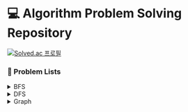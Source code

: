 # 💻 Algorithm Problem Solving Repository

[![Solved.ac
프로필](http://mazassumnida.wtf/api/generate_badge?boj=eun61n)](https://solved.ac/eun61n)

### 📌 Problem Lists

<details><summary>BFS</summary>

| Problem                                                                                                    | Level                                                        | URL                                                              | Date         |
| ---------------------------------------------------------------------------------------------------------- | ------------------------------------------------------------ | ---------------------------------------------------------------- | ------------ |
| [BOJ #1926 그림](https://github.com/eun61n00/Algorithm/blob/main/Graph/BFS/boj_1926.py)                    | ![Static Badge](https://img.shields.io/badge/Silver1-495278) | https://www.acmicpc.net/problem/1926                             | Oct 7, 2023  |
| [BOJ #4179 불!](https://github.com/eun61n00/Algorithm/blob/main/Graph/BFS/boj_4179.py)                     | ![Static Badge](https://img.shields.io/badge/Gold3-E09E37)   | https://www.acmicpc.net/problem/4179                             | Oct 7, 2023  |
| [BOJ #7576 토마토](https://github.com/eun61n00/Algorithm/blob/main/Graph/BFS/boj_7576.py)                  | ![Static Badge](https://img.shields.io/badge/Gold5-E09E37)   | https://www.acmicpc.net/problem/7576                             | Oct 7, 2023  |
| [BOJ #7569 토마토](https://github.com/eun61n00/Algorithm/blob/main/Graph/BFS/boj_7569.py)                  | ![Static Badge](https://img.shields.io/badge/Gold5-E09E37)   | https://www.acmicpc.net/problem/7569                             | Oct 7, 2023  |
| [BOJ #3190 뱀](https://github.com/eun61n00/Algorithm/blob/main/Graph/BFS/boj_3190.py)                      | ![Static Badge](https://img.shields.io/badge/Gold4-E09E37)   | https://www.acmicpc.net/problem/3190                             | Oct 18, 2023 |
| [BOJ #14503 로봇청소기](https://github.com/eun61n00/Algorithm/blob/main/Graph/BFS/boj_14503.py)            | ![Static Badge](https://img.shields.io/badge/Gold5-E09E37)   | https://www.acmicpc.net/problem/14503                            | Oct 19, 2023 |
| [Programmers 미로탈출](https://github.com/eun61n00/Algorithm/blob/main/Graph/BFS/programmers_미로_탈출.py) | ![Static Badge](https://img.shields.io/badge/Lv2-6EC55D)     | https://school.programmers.co.kr/learn/courses/30/lessons/159993 | Oct 19, 2023 |
| [Programmers 이웃한칸](https://github.com/eun61n00/Algorithm/blob/main/Graph/BFS/programmers_미로_탈출.py) | ![Static Badge](https://img.shields.io/badge/Lv1-57B7F9)     | https://school.programmers.co.kr/learn/courses/30/lessons/250125 | Feb 15, 2024 |
| [BOJ #21609 상어중학교](https://github.com/eun61n00/Algorithm/blob/main/Graph/BFS/boj_21609.py)            | ![Static Badge](https://img.shields.io/badge/Gold2-E09E37)   | https://www.acmicpc.net/problem/21609                            | Apr 10, 2024 |

</details>

<details><summary>DFS</summary>

| Problem                                                                                                                   | Level                                                      | URL                                                             | Date         |
| ------------------------------------------------------------------------------------------------------------------------- | ---------------------------------------------------------- | --------------------------------------------------------------- | ------------ |
| [Programmers 다단계 칫솔 판매](https://github.com/eun61n00/Algorithm/blob/main/Graph/DFS/programmers_다단계_칫솔_판매.py) | ![Static Badge](https://img.shields.io/badge/Lv3-E09E37)   | https://school.programmers.co.kr/learn/courses/30/lessons/77486 | Mar 12, 2024 |
| [BOJ #15686 치킨배달](https://github.com/eun61n00/Algorithm/blob/main/Graph/DFS/boj_15686.py)                             | ![Static Badge](https://img.shields.io/badge/Gold5-E09E37) | https://www.acmicpc.net/problem/15686                           | Apr 10, 2024 |
| [BOJ #17142 연구실3](https://github.com/eun61n00/Algorithm/blob/main/Graph/DFS/boj_17142.py)                              | ![Static Badge](https://img.shields.io/badge/Gold3-E09E37) | https://www.acmicpc.net/problem/17142                           | Apr 11, 2024 |

</details>

<details><summary>Graph</summary>

| Problem                                                                          | Level                                                        | URL                                   | Date         |
| -------------------------------------------------------------------------------- | ------------------------------------------------------------ | ------------------------------------- | ------------ |
| [BOJ #1260](https://github.com/eun61n00/Algorithm/blob/main/Graph/boj_1260.py)   | ![Static Badge](https://img.shields.io/badge/Silver2-495278) | https://www.acmicpc.net/problem/1260  | Jun 23, 2022 |
| [BOJ #14226](https://github.com/eun61n00/Algorithm/blob/main/Graph/boj_14226.py) | ![Static Badge](https://img.shields.io/badge/Gold4-E09E37)   | https://www.acmicpc.net/problem/14226 | Feb 10, 2023 |

</details>
